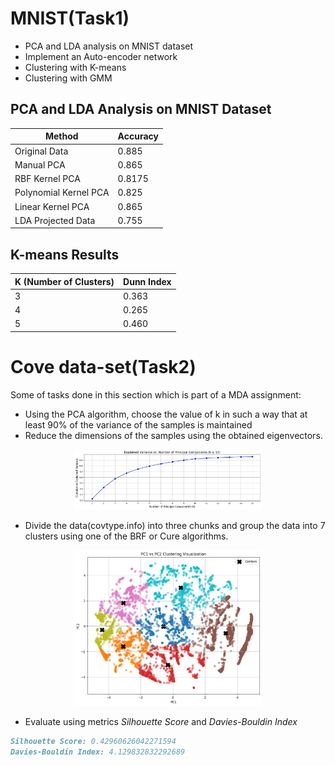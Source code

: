 # MNIST(Task1)
- PCA and LDA analysis on MNIST dataset
- Implement an Auto-encoder network
- Clustering with K-means
- Clustering with GMM

## PCA and LDA Analysis on MNIST Dataset

| Method                          | Accuracy   |
|---------------------------------|------------|
| Original Data                   | 0.885      |
| Manual PCA                      | 0.865      |
| RBF Kernel PCA                  | 0.8175     |
| Polynomial Kernel PCA           | 0.825      |
| Linear Kernel PCA               | 0.865      |
| LDA Projected Data              | 0.755      |

## K-means Results

| K (Number of Clusters) | Dunn Index |
|------------------------|------------|
| 3                      | 0.363      |
| 4                      | 0.265      |
| 5                      | 0.460      |

# Cove data-set(Task2)

Some of tasks done in this section which is part of a MDA assignment:
- Using the PCA algorithm, choose the value of k in such a way that at least 90% of the variance of the samples is maintained
- Reduce the dimensions of the samples using the obtained eigenvectors.
<div style="text-align: center;">
    <img src="1.png" alt="Alt Text" width="300">
</div>

- Divide the data(covtype.info) into three chunks and group the data into 7 clusters using one of the BRF or Cure algorithms.
<div style="text-align: center;">
    <img src="2.png" alt="Alt Text" width="300">
</div>

- Evaluate using metrics *Silhouette Score* and *Davies-Bouldin Index*
```markdown
Silhouette Score: 0.42960626042271594
Davies-Bouldin Index: 4.129832832292689
```
